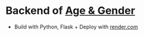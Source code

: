 # Backend of [Age & Gender](https://github.com/KhoiMaiDinh/Age-and-Gender_FE) 
 - Build with Python, Flask + Deploy with [render.com](https://dashboard.render.com/)
